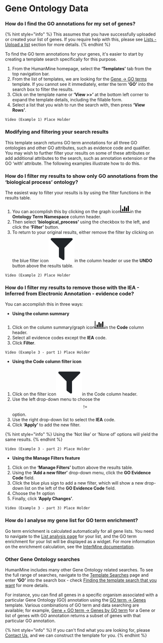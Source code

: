 # Gene Ontology Data

### How do I find the GO annotations for my set of genes?

{% hint style="info" %}
This assumes that you have successfully uploaded or created your list of genes. If you require help with this, please see [Lists - Upload a list](../lists/upload-a-list.md) section for more details. 
{% endhint %}

To find the GO term annotations for your genes, it's easier to start by creating a template search specifically for this purpose. 

1. From the HumanMine homepage, select the **‘Templates’** tab from the top navigation bar.
2. From the list of templates, we are looking for the [Gene → GO terms](http://bluegenes-staging.apps.intermine.org/humanmine/templates/Gene_GO) template. If you cannot see it immediately, enter the term **‘GO’** into the search box to filter the results. 
3. Click on the template name or **‘View &gt;&gt;’** at the bottom left corner to expand the template details, including the fillable form. 
4. Select a list that you wish to run the search with, then press **‘View Rows’**. 

```text
Video (Example 1) Place Holder
```

### Modifying and filtering your search results

This template search returns GO term annotations for all three GO ontologies and other GO attributes, such as evidence code and qualifier. You may wish to further filter your results on some of these attributes or add additional attributes to the search, such as annotation extension or the GO ‘with’ attribute. The following examples illustrate how to do this. 

### How do I filter my results to show only GO annotations from the ‘biological process’ ontology?

The easiest way to filter your results is by using the filter functions in the results table. 

1. You can accomplish this by clicking on the graph icon![](../../../.gitbook/assets/bar-chart.png)in the **Ontology Term Namespace** column header. 
2. Then select **‘biological\_process’** using the checkbox to the left, and click the **‘Filter’** button. 
3. To return to your original results, either remove the filter by clicking on the blue filter icon![](../../../.gitbook/assets/screenshot-902-.png)in the column header or use the **UNDO** button above the results table. 

```text
Video (Example 2) Place Holder
```

### How do I filter my results to remove those with the IEA - Inferred from Electronic Annotation - evidence code? 

You can accomplish this in three ways:  

* **Using the column summary**

1. Click on the column summary/graph icon![](../../../.gitbook/assets/bar-chart.png)in the **Code** column header. 
2. Select all evidence codes except the **IEA** code.
3. Click **Filter**. 

```text
Video (Example 3 - part 1) Place Holder
```

* **Using the Code column filter icon**

1. Click on the filter icon![](../../../.gitbook/assets/screenshot-902-.png)in the Code column header. 
2. Use the left drop-down menu to choose the$$!=$$option. 
3. Use the right drop-down list to select the **IEA** code.
4. Click **‘Apply’** to add the new filter. 

{% hint style="info" %}
Using the ‘Not like’ or ‘None of’ options will yield the same results. 
{% endhint %}

```text
Video (Example 3 - part 2) Place Holder
```

* **Using the Manage Filters feature**

1. Click on the **‘Manage Filters’** button above the results table. 
2. Using the **‘Add a new filter’** drop-down menu, click the **GO Evidence Code** field. 
3. Click the blue plus sign to add a new filter, which will show a new drop-down list on the left of the **GO Evidence Code** field.
4. Choose the **!=** option 
5. Finally, click **‘Apply Changes’**. 

```text
Video (Example 3 - part 3) Place Holder
```

### How do I analyse my gene list for GO term enrichment?

Go term enrichment is calculated automatically for all gene lists. You need to navigate to the [List analysis page](../lists/list-analysis-pages.md) for your list, and the GO term enrichment for your list will be displayed as a widget. For more information on the enrichment calculation, see the [InterMine documentation](http://intermine.readthedocs.org/en/latest/embedding/list-widgets/enrichment-widgets/).

### Other Gene Ontology searches

HumanMine includes many other Gene Ontology related searches. To see the full range of searches, navigate to the [Template Searches](../template-search.md) page and enter **‘GO’** into the search box - check [Finding the template search that you want](https://app.gitbook.com/@user-documentation-intermine/s/user-documentation/~/drafts/-MV2CivsOM4aGPUlhjlU/content/user-documentation/template-search#finding-the-template-search-that-you-want) for more details. 

For instance, you can find all genes in a specific organism associated with a particular Gene Ontology \(GO\) annotation using the [GO term → Genes](http://bluegenes-staging.apps.intermine.org/humanmine/templates/GOterm_Gene) template. Various combinations of GO term and data searching are available; for example, [Gene + GO term → Genes by GO term](http://bluegenes-staging.apps.intermine.org/humanmine/templates/Gene_particularGoannotation) for a Gene or list of genes with GO annotation returns a subset of genes with that particular GO annotation. 

{% hint style="info" %}
If you can't find what you are looking for, please [Contact Us](../contact-us.md), and we can construct the template for you.
{% endhint %}

